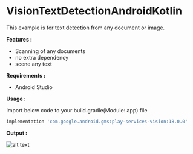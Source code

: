 # VisionTextDetectionAndroidKotlin
This example is for text detection from any document or image.

<b>Features : </b>

- Scanning of any documents
- no extra dependency
- scene any text

<b>Requirements : </b>
- Android Studio

<b>Usage :</b>

Import below code to your build.gradle(Module: app) file
```gradle
implementation 'com.google.android.gms:play-services-vision:18.0.0'
```
    

<b>Output :</b>


![alt text](https://github.com/1986webdeveloper/VisionTextDetectionAndroidJava/blob/master/textDetectAndroid.gif)

